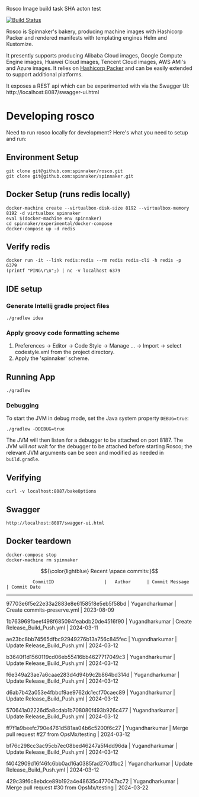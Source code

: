  Rosco Image build task SHA acton test  
    
[![Build Status](https://api.travis-ci.org/spinnaker/rosco.svg?branch=master)](https://travis-ci.org/spinnaker/rosco)

Rosco is Spinnaker's bakery, producing machine images with Hashicorp Packer and rendered manifests with templating engines Helm and Kustomize.
  
It presently supports producing Alibaba Cloud images, Google Compute Engine images, Huawei Cloud images, Tencent Cloud images, AWS AMI's and Azure images. It relies on [Hashicorp Packer](https://www.packer.io/) and can be easily extended to support additional platforms.

It exposes a REST api which can be experimented with via the Swagger UI: http://localhost:8087/swagger-ui.html
  
# Developing rosco
 
Need to run rosco locally for development? Here's what you need to setup and run:

## Environment Setup
```
git clone git@github.com:spinnaker/rosco.git
git clone git@github.com:spinnaker/spinnaker.git
```

## Docker Setup (runs redis locally)
```
docker-machine create --virtualbox-disk-size 8192 --virtualbox-memory 8192 -d virtualbox spinnaker
eval $(docker-machine env spinnaker)
cd spinnaker/experimental/docker-compose
docker-compose up -d redis
```

## Verify redis
```
docker run -it --link redis:redis --rm redis redis-cli -h redis -p 6379
(printf "PING\r\n";) | nc -v localhost 6379
```

## IDE setup

### Generate Intellij gradle project files
```
./gradlew idea
```

### Apply groovy code formatting scheme

1) Preferences -> Editor -> Code Style -> Manage ... -> Import -> select codestyle.xml from the project directory.
2) Apply the 'spinnaker' scheme.

## Running App
```
./gradlew
```

### Debugging

To start the JVM in debug mode, set the Java system property `DEBUG=true`:
```
./gradlew -DDEBUG=true
```

The JVM will then listen for a debugger to be attached on port 8187.  The JVM will _not_ wait for the debugger
to be attached before starting Rosco; the relevant JVM arguments can be seen and modified as needed in `build.gradle`.

## Verifying
```
curl -v localhost:8087/bakeOptions
```

## Swagger
```
http://localhost:8087/swagger-ui.html
```

## Docker teardown
```
docker-compose stop
docker-machine rm spinnaker
```



$${\color{lightblue} Recent \space commits:}$$ 

              CommitID                   |   Author      | Commit Message          | Commit Date
----------------------------------------------------------------------------------------------------



97703e6f5e22e33a2883e8e61585f8e5eb5f58bd | Yugandharkumar | Create commits-preserve.yml | 2023-08-09 



1b763969fbeef498f685094feabdb20de4516f90 | Yugandharkumar | Create Release_Build_Push.yml | 2024-03-11 



ae23bc8bb74565dfbc92949276b13a756c845fec | Yugandharkumar | Update Release_Build_Push.yml | 2024-03-12 


b3640f1d1560119cd06eb55416bb4627717049c3 | Yugandharkumar | Update Release_Build_Push.yml | 2024-03-12 



f6e349a23ae7a6caae283d4d94b9c2b864bd314d | Yugandharkumar | Update Release_Build_Push.yml | 2024-03-12 



d6ab7b42a053e4fbbcf9ae9762dc1ecf70caec89 | Yugandharkumar | Update Release_Build_Push.yml | 2024-03-12 


570641a02226d5a8cdab1b708080f493b926c477 | Yugandharkumar | Update Release_Build_Push.yml | 2024-03-12 



ff7f1a9beefc790e4761d581aa04b6c5200f6c27 | Yugandharkumar | Merge pull request #27 from OpsMx/testing | 2024-03-12 


bf76c298cc3ac95cb7ec08bed46247a5f4dd96da | Yugandharkumar | Update Release_Build_Push.yml | 2024-03-12 



f4042909d16f46fc6bb0ad16a0385fad270dfbc2 | Yugandharkumar | Update Release_Build_Push.yml | 2024-03-12 


429c39f6c8ebdce89b192a4e48635c477047ac72 | Yugandharkumar | Merge pull request #30 from OpsMx/testing | 2024-03-22 